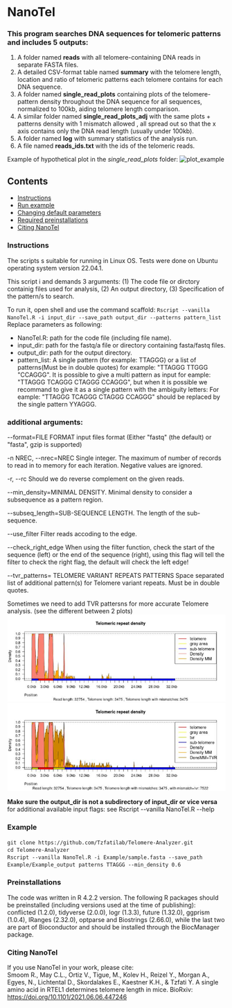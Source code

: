 # NanoTel
### This program searches DNA sequences for telomeric patterns and includes 5 outputs:
 1. A folder named **reads** with all telomere-containing DNA reads in separate FASTA files. 
 2. A detailed CSV-format table named **summary** with the telomere length, location and ratio of telomeric patterns each telomere contains for each DNA sequence.
 3. A folder named **single_read_plots** containing plots of the telomere-pattern density throughout the DNA sequence for all sequences, normalized to 100kb, aiding telomere length comparison.
 4. A similar folder named **single_read_plots_adj** with the same plots + patterns density with 1 mismatch allowed , all spread out so that the x axis contains only the DNA read length (usually under 100kb).
 6. A folder named **log** with summary statistics of the analysis run.
 7. A file named **reads_ids.txt** with the ids of the telomeric reads.
 
 Example of hypothetical plot in the *single_read_plots* folder:
![plot_example](https://github.com/Tzfatilab/Telomere-Analyzer/blob/main/Example/graph_example.jpeg)



## Contents

- [Instructions](#instructions)
- [Run example](#example)
- [Changing default parameters](#changing-default-parameters) 
- [Required preinstallations](#preinstallations)
- [Citing NanoTel](#citing-nanotel)

### Instructions

The scripts s suitable for running in Linux OS.
Tests were done on Ubuntu operating system version 22.04.1.

This script i and demands 3 arguments: (1) The code file or dirctory containig files used for analysis, (2) An output directory, (3) Specification of the pattern/s to search. 
  
To run it, open shell and use the command scaffold:  `Rscript --vanilla NanoTel.R -i input_dir --save_path output_dir --patterns pattern_list`  
Replace parameters as following:
- NanoTel.R: path for the code file (including file name).
- input_dir: path for the fastq/a file or directory containing fasta/fastq files.
- output_dir: path for the output directory.
- pattern_list: A single pattern (for example: TTAGGG) or a list of patterns(Must be in double quotes) for example: "TTAGGG TTGGG "CCAGGG".
  It is possible to give a multi pattern as input for eample: "TTAGGG TCAGGG CTAGGG CCAGGG", but when it is possible we recommand to give it as a single pattern with the ambiguity letters:
  For eample: "TTAGGG TCAGGG CTAGGG CCAGGG" should be replaced by the single pattern YYAGGG.
  
### additional arguments: 
--format=FILE FORMAT
	input files format (Either "fastq" (the default) or "fasta", gzip is supported)

-n NREC, --nrec=NREC
	Single integer. The maximum of number of records to read in to memory for each iteration. Negative values are ignored.

-r, --rc
	Should we do reverse complement on the given reads.
	
--min_density=MINIMAL DENSITY.
	Minimal density to consider a subsequence as a pattern region.
	
--subseq_length=SUB-SEQUENCE LENGTH.
	The length of the sub-sequence.
	
--use_filter
	Filter reads accoding to the edge.
	
--check_right_edge
	When using the filter function, check the start of the sequence (left) or the end of the sequence (right), using this flag will tell the filter to check the right flag, the default will check the left edge!

--tvr_patterns= TELOMERE VARIANT REPEATS PATTERNS
	Space separated list of additional pattern(s) for Telomere variant repeats. Must be in double quotes.

	

	
 Sometimes we need to add  TVR pattersns for more accurate Telomere analysis. (see the different between 2 plots)
 ![plot_example](https://github.com/Tzfatilab/Telomere-Analyzer/blob/main/Example/noTVR.jpeg)
 ![plot_example](https://github.com/Tzfatilab/Telomere-Analyzer/blob/main/Example/withTVR.jpeg)
  

**Make sure the output_dir is not a subdirectory of input_dir or vice versa**
for additional available input flags: see Rscript --vanilla NanoTel.R --help


### Example 
`git clone https://github.com/Tzfatilab/Telomere-Analyzer.git`   
`cd Telomere-Analyzer`  
`Rscript --vanilla NanoTel.R -i Example/sample.fasta --save_path Example/Example_output patterns TTAGGG --min_density 0.6`
  
  
### Preinstallations  
The code was written in R 4.2.2 version. The following R packages should be preinstalled (including versions used at the time of publishing): conflicted (1.2.0), tidyverse (2.0.0), logr (1.3.3), future (1.32.0), ggprism (1.0.4), IRanges (2.32.0), optparse and Biostrings (2.66.0), while the last two are part of Bioconductor and should be installed through the BiocManager package. 

### Citing NanoTel 
If you use NanoTel in your work, please cite:  
Smoom R., May C.L., Ortiz V., Tigue, M., Kolev H., Reizel Y., Morgan A., Egyes, N., Lichtental D., Skordalakes E., Kaestner K.H., & Tzfati Y. A single amino acid in RTEL1 determines telomere length in mice. BioRxiv:  https://doi.org/10.1101/2021.06.06.447246
